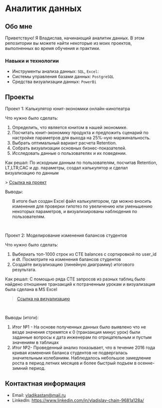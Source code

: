 # Аналитик данных
## Обо мне 
Приветствую! Я Владислав, начинающий аналитик данных. 
В этом репозитории вы можете найти некоторые из моих проектов, выполненных во время обучения и практики.
<br>
### Навыки и технологии
- Инструменты анализа данных: ``SQL``, ``Excel``: 
- Системы управления базами данных: ``PostgreSQL``
- Средства визуализации данных: ``PowerBi``
## Проекты
<p> Проект 1: Калькулятор юнит-экономики онлайн-кинотеатра</p>
<p>Что нужно было сделать:<p>
<ol>
  <li> Определить, что является юнитом в нашей экономике. </li>
  <li> Посчитать юнит-экономику продукта и предложить сценарий по настройке параметров для выхода на 25%-ную маржинальность.</li>
  <li> Выбрать оптимальный вариант расчета Retention. </li>
  <li> Собрать визуализации основных бизнес-показателей. </li>
  <li> Исследовать данные о пользователях и их поведении. </li>
</ol>
<p>Как решал: По исходным данным по пользователям, посчитав Retention, LT,LTR,CAC и др. параметры, создал калькулятор и сделал визуализацию по данным <p>
> <a href="https://docs.google.com/spreadsheets/d/1-NMcJs5EzqFctOgi4vE1ejo0er-ssbRP/edit#gid=1955804221">Ссылка на проект</a>

<p>Выводы:<p>
<ol>
В итоге был создан Excel файл калькулятором, где можно вносить изменения для проверки гипотез по увеличению или уменьшению некоторых параметров, и визуализированы наблюдения по пользователям.
  </ol>
<br> 
<p>Проект 2: Моделирование изменения балансов студентов</p> 
<p>Что нужно было сделать:<p>
<ol>
  <li> Выбериать топ-1000 строк из CTE balances с сортировкой по user_id и dt. Посмотрите на изменения балансов студентов </li>
  <li> Создайте визуализацию (линейную диаграмму) итогового результата.</li>
  </ol>
<p> Как решал:  С помощью ряда CTE запросов из разных таблиц было найдено отношение транзакций к потраченным урокам и визуализация была сделана в MS Excel<p>

> <a href="https://docs.google.com/spreadsheets/d/1MEHld6FVeeM2ubEHtUKYbKwsWefvsXvz/edit#gid=1633317037">Ссылка на визуализацию</a> 
<br>
 <p>Выводы (итоги):<p>
<ol>
  <li>Итог №1 - На основе полученных данных было выявлено что не везде значения стремятся к 0 (транзакция минус урок) были заданные вопросы к дата инженерам по отрицательным и пустым значениям в таблицах </li>
  <li>Итог №2- Проведенный анализ показывает, что в течение 2016 года кривая изменения баланса студентов не подвергалась значительным колебаниям. Наблюдалось небольшое замедление роста в период летних месяцев и более быстрый подъем в осенне-зимний период.</li>
</ol>

## Контактная информация
- Email: vladikastan@mail.ru
- LinkedIn: https://www.linkedin.com/in/vladislav-chain-9681a128a/
